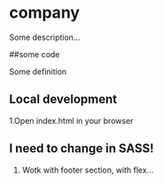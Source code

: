 # company

Some description...

##some code

Some definition

## Local development
1.Open index.html in your browser

## I need to change in SASS!
1. Wotk with footer section, with flex...



